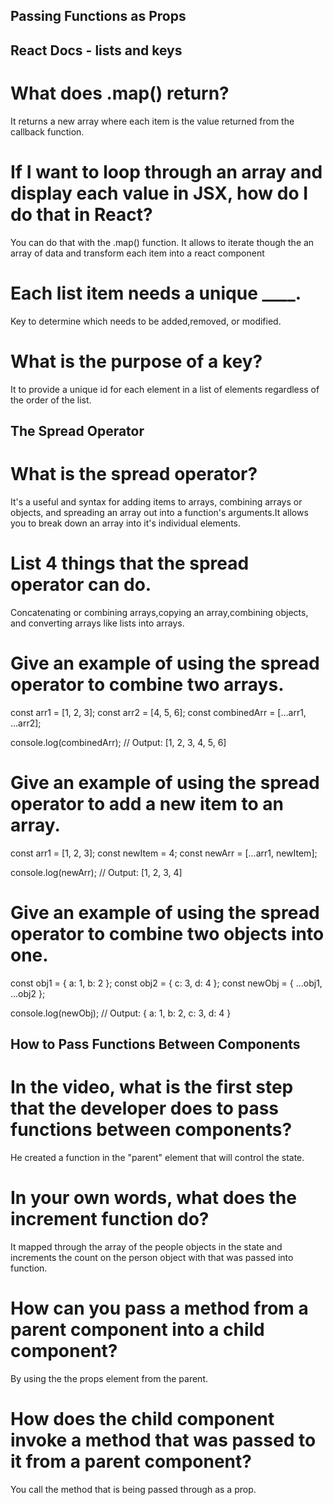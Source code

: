 ## Passing Functions as Props

## React Docs - lists and keys

# What does .map() return?
It returns a new array where each item is the value returned from the callback function.

# If I want to loop through an array and display each value in JSX, how do I do that in React?
You can do that with the .map() function. It allows to iterate though the an array of data and transform each item into a react component

# Each list item needs a unique ____.
Key to determine which needs to be added,removed, or modified.

# What is the purpose of a key?
It to provide a unique id for each element in a list of elements regardless of the order of the list.

## The Spread Operator

# What is the spread operator?
It's a useful and syntax for adding items to arrays, combining arrays or objects, and spreading an array out into a function's arguments.It allows you to break down an array into it's individual elements.

# List 4 things that the spread operator can do.
Concatenating or combining arrays,copying an array,combining objects, and converting arrays like lists into arrays.

# Give an example of using the spread operator to combine two arrays.
const arr1 = [1, 2, 3];
const arr2 = [4, 5, 6];
const combinedArr = [...arr1, ...arr2];

console.log(combinedArr); // Output: [1, 2, 3, 4, 5, 6]

# Give an example of using the spread operator to add a new item to an array.
const arr1 = [1, 2, 3];
const newItem = 4;
const newArr = [...arr1, newItem];

console.log(newArr); // Output: [1, 2, 3, 4]

# Give an example of using the spread operator to combine two objects into one.
const obj1 = { a: 1, b: 2 };
const obj2 = { c: 3, d: 4 };
const newObj = { ...obj1, ...obj2 };

console.log(newObj); // Output: { a: 1, b: 2, c: 3, d: 4 }

## How to Pass Functions Between Components

# In the video, what is the first step that the developer does to pass functions between components?
He created a function in the "parent" element that will control the state.

# In your own words, what does the increment function do? 
It mapped through the array of the people objects in the state and increments the count on the person object with that was passed into function.

# How can you pass a method from a parent component into a child component?
By using the the props element from the parent.

# How does the child component invoke a method that was passed to it from a parent component?
You call the method that is being passed through as a prop.